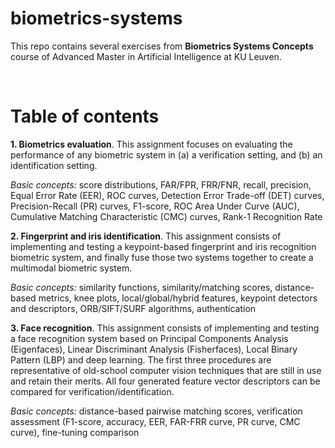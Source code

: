 # biometrics-systems
This repo contains several exercises from **Biometrics Systems Concepts** course of Advanced Master in Artificial Intelligence at KU Leuven.

<br/>

# Table of contents

**1. Biometrics evaluation**. This assignment focuses on evaluating the performance of any biometric system in (a) a verification setting, and (b) an identification setting.

*Basic concepts:* score distributions, FAR/FPR, FRR/FNR, recall, precision, Equal Error Rate (EER), ROC curves, Detection Error Trade-off (DET) curves, Precision-Recall (PR) curves, F1-score, ROC Area Under Curve (AUC), Cumulative Matching Characteristic (CMC) curves, Rank-1 Recognition Rate

**2. Fingerprint and iris identification**. This assignment consists of implementing and testing a keypoint-based fingerprint and iris recognition biometric system, and finally fuse those two systems together to create a multimodal biometric system.

*Basic concepts:* similarity functions, similarity/matching scores, distance-based metrics, knee plots, local/global/hybrid features, keypoint detectors and descriptors, ORB/SIFT/SURF algorithms, authentication

**3. Face recognition**. This assignment consists of implementing and testing a face recognition system based on Principal Components Analysis (Eigenfaces), Linear Discriminant Analysis (Fisherfaces), Local Binary Pattern (LBP) and deep learning. The first three procedures are representative of old-school computer vision techniques that are still in use and retain their merits. All four generated feature vector descriptors can be compared for verification/identification.

*Basic concepts:* distance-based pairwise matching scores, verification assessment (F1-score, accuracy, EER, FAR-FRR curve, PR curve, CMC curve), fine-tuning comparison
